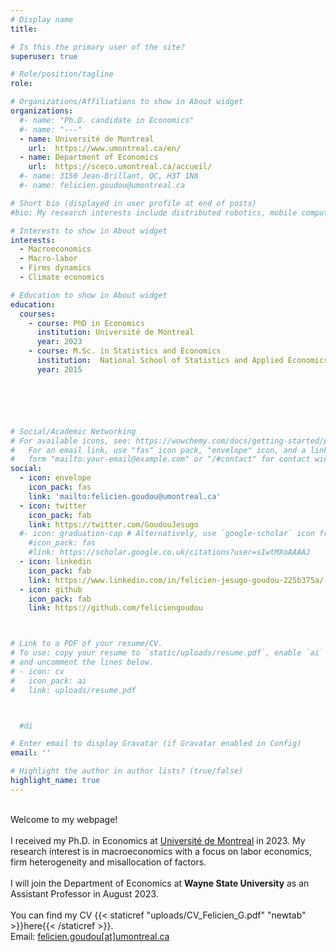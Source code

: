 ```yaml
---
# Display name
title:

# Is this the primary user of the site?
superuser: true

# Role/position/tagline
role:

# Organizations/Affiliations to show in About widget
organizations:
  #- name: "Ph.D. candidate in Economics"
  #- name: "---"
  - name: Université de Montreal
    url:  https://www.umontreal.ca/en/
  - name: Department of Economics
    url:  https://sceco.umontreal.ca/accueil/
  #- name: 3150 Jean-Brillant, QC, H3T 1N8
  #- name: felicien.goudou@umontreal.ca

# Short bio (displayed in user profile at end of posts)
#bio: My research interests include distributed robotics, mobile computing and programmable matter.

# Interests to show in About widget
interests:
  - Macroeconomics
  - Macro-labor
  - Firms dynamics
  - Climate economics

# Education to show in About widget
education:
  courses:
    - course: PhD in Economics
      institution: Université de Montreal
      year: 2023
    - course: M.Sc. in Statistics and Economics
      institution:  National School of Statistics and Applied Economics, ENSEA-Abidjan
      year: 2015






# Social/Academic Networking
# For available icons, see: https://wowchemy.com/docs/getting-started/page-builder/#icons
#   For an email link, use "fas" icon pack, "envelope" icon, and a link in the
#   form "mailto:your-email@example.com" or "/#contact" for contact widget.
social:
  - icon: envelope
    icon_pack: fas
    link: 'mailto:felicien.goudou@umontreal.ca'
  - icon: twitter
    icon_pack: fab
    link: https://twitter.com/GoudouJesugo
  #- icon: graduation-cap # Alternatively, use `google-scholar` icon from `ai` icon pack
    #icon_pack: fas
    #link: https://scholar.google.co.uk/citations?user=sIwtMXoAAAAJ
  - icon: linkedin
    icon_pack: fab
    link: https://www.linkedin.com/in/felicien-jesugo-goudou-225b375a/
  - icon: github
    icon_pack: fab
    link: https://github.com/feliciengoudou



# Link to a PDF of your resume/CV.
# To use: copy your resume to `static/uploads/resume.pdf`, enable `ai` icons in `params.toml`,
# and uncomment the lines below.
# - icon: cv
#   icon_pack: ai
#   link: uploads/resume.pdf



  #di

# Enter email to display Gravatar (if Gravatar enabled in Config)
email: ''

# Highlight the author in author lists? (true/false)
highlight_name: true
---
```


<!-- Nelson Bighetti is a professor of artificial intelligence at the Stanford AI Lab. His research interests include distributed robotics, mobile computing and programmable matter. He leads the Robotic Neurobiology group, which develops self-reconfiguring robots, systems of self-organizing robots, and mobile sensor networks. -->


\
Welcome to my webpage!
\
\
I received my Ph.D. in Economics at [Université de Montreal](https://sceco.umontreal.ca/accueil/) in 2023. My research interest is in macroeconomics with a focus on labor economics, firm heterogeneity and misallocation of factors.
\
\
I will join the Department of Economics at **Wayne State University** as an Assistant Professor in August 2023.
\
\
You can find my CV {{< staticref "uploads/CV_Felicien_G.pdf" "newtab" >}}here{{< /staticref >}}.
\
Email: [felicien.goudou[at]umontreal.ca](mailto:felicien.goudou@umontreal.ca)
